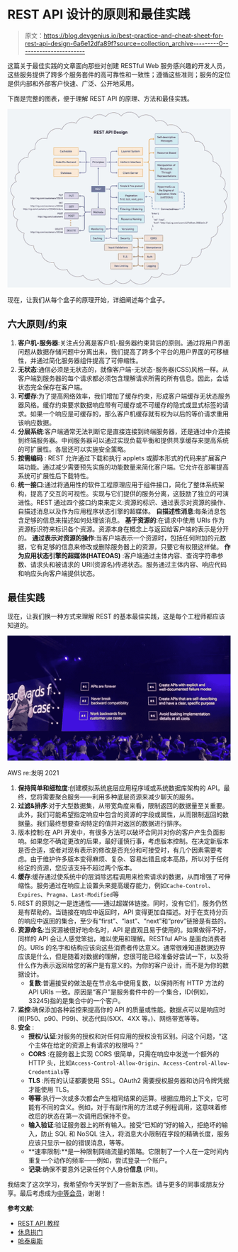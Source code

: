 # REST API 设计的原则和最佳实践

> 原文：<https://blog.devgenius.io/best-practice-and-cheat-sheet-for-rest-api-design-6a6e12dfa89f?source=collection_archive---------0----------------------->

这篇关于最佳实践的文章面向那些对创建 RESTful Web 服务感兴趣的开发人员，这些服务提供了跨多个服务套件的高可靠性和一致性；遵循这些准则；服务的定位是供内部和外部客户快速、广泛、公开地采用。

下面是完整的图表，便于理解 REST API 的原理、方法和最佳实践。

![](img/08717688feb1514ab81a864e095bb57e.png)

现在，让我们从每个盒子的原理开始，详细阐述每个盒子。

## **六大原则/约束**

1.  **客户机-服务器**:关注点分离是客户机-服务器约束背后的原则。通过将用户界面问题从数据存储问题中分离出来，我们提高了跨多个平台的用户界面的可移植性，并通过简化服务器组件提高了可伸缩性。
2.  **无状态**:通信必须是无状态的，就像客户端-无状态-服务器(CSS)风格一样。从客户端到服务器的每个请求都必须包含理解请求所需的所有信息。因此，会话状态完全保存在客户端。
3.  **可缓存**:为了提高网络效率，我们增加了缓存约束，形成客户端缓存无状态服务器风格。缓存约束要求数据响应带有可缓存或不可缓存的隐式或显式标签的请求。如果一个响应是可缓存的，那么客户机缓存就有权为以后的等价请求重用该响应数据。
4.  **分层系统**:客户端通常无法判断它是直接连接到终端服务器，还是通过中介连接到终端服务器。中间服务器可以通过实现负载平衡和提供共享缓存来提高系统的可扩展性。各层还可以实施安全策略。
5.  **按需编码** : REST 允许通过下载和执行 applets 或脚本形式的代码来扩展客户端功能。通过减少需要预先实施的功能数量来简化客户端。它允许在部署提高系统可扩展性后下载特性。
6.  **统一接口**:通过将通用性的软件工程原理应用于组件接口，简化了整体系统架构，提高了交互的可视性。实现与它们提供的服务分离，这鼓励了独立的可演进性。REST 通过四个接口约束来定义:资源的标识、通过表示对资源的操作、自描述消息以及作为应用程序状态引擎的超媒体。
    **自描述性消息**:每条消息包含足够的信息来描述如何处理该消息。
    **基于资源的**:在请求中使用 URIs 作为资源标识符来标识各个资源。资源本身在概念上与返回给客户端的表示是分开的。
    **通过表示对资源的操作**:当客户端表示一个资源时，包括任何附加的元数据，它有足够的信息来修改或删除服务器上的资源，只要它有权限这样做。
    **作为应用状态引擎的超媒体(HATEOAS)** :客户端通过主体内容、查询字符串参数、请求头和被请求的 URI(资源名)传递状态。服务通过主体内容、响应代码和响应头向客户端提供状态。

## **最佳实践**

现在，让我们换一种方式来理解 REST 的基本最佳实践，这是每个工程师都应该知道的。

![](img/ec9b498b9ee16b000fba5bc989bafea7.png)

AWS re:发明 2021

1.  **保持简单和细粒度**:创建模拟系统底层应用程序域或系统数据库架构的 API。最终，您将需要聚合服务——利用多种底层资源来减少聊天的服务。
2.  **过滤&排序**:对于大型数据集，从带宽角度来看，限制返回的数据量至关重要。此外，我们可能希望指定响应中包含的资源的字段或属性，从而限制返回的数据量。我们最终想要查询特定的值并对返回的数据进行排序。
3.  版本控制:在 API 开发中，有很多方法可以破坏合同并对你的客户产生负面影响。如果您不确定更改的后果，最好谨慎行事，考虑版本控制。在决定新版本是否合适，或者对现有表示的修改是否充分和可接受时，有几个因素需要考虑。由于维护许多版本变得麻烦、复杂、容易出错且成本高昂，所以对于任何给定的资源，您应该支持不超过两个版本。
4.  **缓存**:缓存通过使系统中的层消除远程调用来检索请求的数据，从而增强了可伸缩性。服务通过在响应上设置头来提高缓存能力，例如`Cache-Control`、`Expires`、`Pragma`、`Last-Modified`等
5.  REST 的原则之一是连通性——通过超媒体链接。同时，没有它们，服务仍然是有帮助的。当链接在响应中返回时，API 变得更加自描述。对于在支持分页的响应中返回的集合，至少有“first”、“last”、“next”和“prev”链接是有益的。
6.  **资源命名**:当资源被很好地命名时，API 是直观且易于使用的。如果做得不好，同样的 API 会让人感觉笨拙，难以使用和理解。RESTful APIs 是面向消费者的。URIs 的名字和结构应该向这些消费者传达意义。通常很难知道数据边界应该是什么，但是随着对数据的理解，您很可能已经准备好尝试一下，以及将什么作为表示返回给您的客户是有意义的。为你的客户设计，而不是为你的数据设计。
    - **复数**:普遍接受的做法是在节点名中使用复数，以保持所有 HTTP 方法的 API URIs 一致。原因是“客户”是服务套件中的一个集合，ID(例如，33245)指的是集合中的一个客户。
7.  **监控**:确保添加各种监控来提高你的 API 的质量或性能。数据点可以是响应时间(P50、p90、P99)、状态代码(5XX、4XX 等。)、网络带宽等等。
8.  **安全** :
    - **授权/认证**:对服务的授权和对任何应用的授权没有区别。问这个问题，“这个主体在给定的资源上有请求的权限吗？”
    - **CORS** :在服务器上实现 CORS 很简单，只需在响应中发送一个额外的 HTTP 头，比如`Access-Control-Allow-Origin`、`Access-Control-Allow-Credentials`等
    - **TLS** :所有的认证都要使用 SSL。OAuth2 需要授权服务器和访问令牌凭据才能使用 TLS。
    - **等幂**:执行一次或多次都会产生相同结果的运算。根据应用的上下文，它可能有不同的含义。例如，对于有副作用的方法或子例程调用，这意味着修改后的状态在第一次调用后保持不变。
    - **输入验证**:验证服务器上的所有输入。接受“已知的”好的输入，拒绝坏的输入，防止 SQL 和 NoSQL 注入，将消息大小限制在字段的精确长度，服务应该只显示一般的错误消息，等等。
    - **速率限制:**是一种限制网络流量的策略。它限制了一个人在一定时间内重复一个动作的频率——例如，尝试登录一个账户。
    - **记录**:确保不要意外记录任何个人身份**信息** (PII)。

我结束了这次学习，我希望你今天学到了一些新东西。请与更多的同事或朋友分享。最后考虑成为[中等会员](https://zonito.medium.com/membership)，谢谢！

**参考文献**:

*   [REST API 教程](https://www.restapitutorial.com/)
*   [休息拱门](https://www.ics.uci.edu/~fielding/pubs/dissertation/rest_arch_style.htm)
*   [哈泰奥斯](http://roy.gbiv.com/untangled/2008/rest-apis-must-be-hypertext-driven)